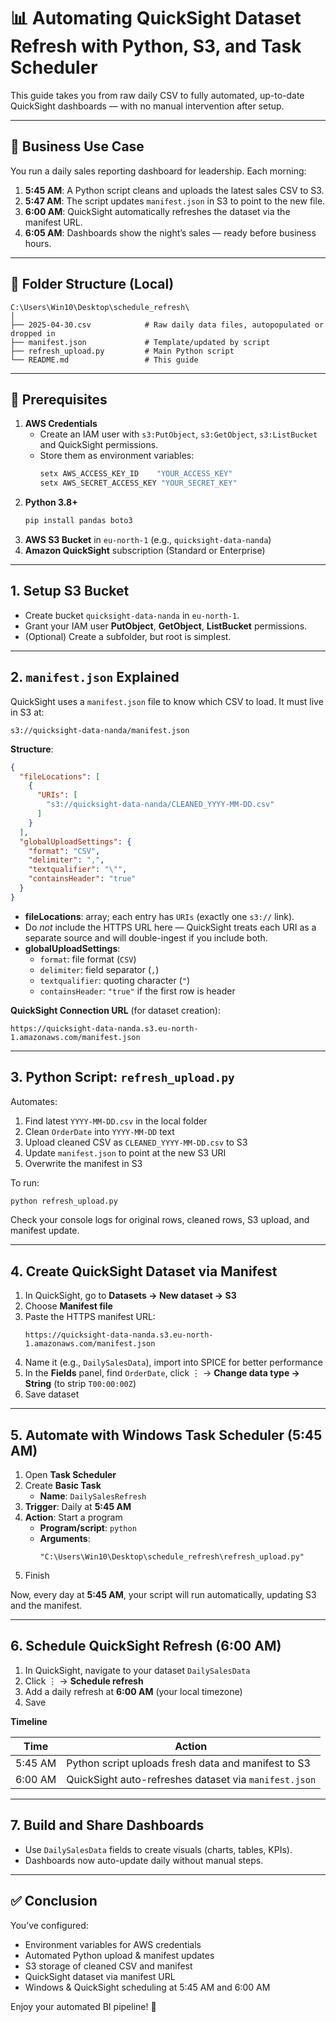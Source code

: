 # 📊 Automating QuickSight Dataset Refresh with Python, S3, and Task Scheduler

This guide takes you from raw daily CSV to fully automated, up-to-date QuickSight dashboards — with no manual intervention after setup.

---

## 🎯 Business Use Case

You run a daily sales reporting dashboard for leadership. Each morning:

1. **5:45 AM**: A Python script cleans and uploads the latest sales CSV to S3.  
2. **5:47 AM**: The script updates `manifest.json` in S3 to point to the new file.  
3. **6:00 AM**: QuickSight automatically refreshes the dataset via the manifest URL.  
4. **6:05 AM**: Dashboards show the night’s sales — ready before business hours.

---

## 📂 Folder Structure (Local)

```text
C:\Users\Win10\Desktop\schedule_refresh\
│
├── 2025-04-30.csv            # Raw daily data files, autopopulated or dropped in
├── manifest.json             # Template/updated by script
├── refresh_upload.py         # Main Python script
└── README.md                 # This guide
```

---

## 🔑 Prerequisites

1. **AWS Credentials**  
   - Create an IAM user with `s3:PutObject`, `s3:GetObject`, `s3:ListBucket` and QuickSight permissions.  
   - Store them as environment variables:
     ```bash
     setx AWS_ACCESS_KEY_ID    "YOUR_ACCESS_KEY"
     setx AWS_SECRET_ACCESS_KEY "YOUR_SECRET_KEY"
     ```
2. **Python 3.8+**  
   ```bash
   pip install pandas boto3
   ```
3. **AWS S3 Bucket** in `eu-north-1` (e.g., `quicksight-data-nanda`)  
4. **Amazon QuickSight** subscription (Standard or Enterprise)

---

## 1. Setup S3 Bucket

- Create bucket `quicksight-data-nanda` in `eu-north-1`.  
- Grant your IAM user **PutObject**, **GetObject**, **ListBucket** permissions.  
- (Optional) Create a subfolder, but root is simplest.

---

## 2. `manifest.json` Explained

QuickSight uses a `manifest.json` file to know which CSV to load. It must live in S3 at:

```text
s3://quicksight-data-nanda/manifest.json
```

**Structure**:

```json
{
  "fileLocations": [
    {
      "URIs": [
        "s3://quicksight-data-nanda/CLEANED_YYYY-MM-DD.csv"
      ]
    }
  ],
  "globalUploadSettings": {
    "format": "CSV",
    "delimiter": ",",
    "textqualifier": "\"",
    "containsHeader": "true"
  }
}
```

- **fileLocations**: array; each entry has `URIs` (exactly one `s3://` link).  
- Do *not* include the HTTPS URL here — QuickSight treats each URI as a separate source and will double-ingest if you include both.  
- **globalUploadSettings**:  
  - `format`: file format (`CSV`)  
  - `delimiter`: field separator (`,`)  
  - `textqualifier`: quoting character (`"`)  
  - `containsHeader`: `"true"` if the first row is header  

**QuickSight Connection URL** (for dataset creation):

```text
https://quicksight-data-nanda.s3.eu-north-1.amazonaws.com/manifest.json
```

---

## 3. Python Script: `refresh_upload.py`

Automates:

1. Find latest `YYYY-MM-DD.csv` in the local folder  
2. Clean `OrderDate` into `YYYY-MM-DD` text  
3. Upload cleaned CSV as `CLEANED_YYYY-MM-DD.csv` to S3  
4. Update `manifest.json` to point at the new S3 URI  
5. Overwrite the manifest in S3  

To run:

```bash
python refresh_upload.py
```

Check your console logs for original rows, cleaned rows, S3 upload, and manifest update.

---

## 4. Create QuickSight Dataset via Manifest

1. In QuickSight, go to **Datasets → New dataset → S3**  
2. Choose **Manifest file**  
3. Paste the HTTPS manifest URL:
   ```
   https://quicksight-data-nanda.s3.eu-north-1.amazonaws.com/manifest.json
   ```
4. Name it (e.g., `DailySalesData`), import into SPICE for better performance  
5. In the **Fields** panel, find `OrderDate`, click ⋮ → **Change data type → String** (to strip `T00:00:00Z`)  
6. Save dataset

---

## 5. Automate with Windows Task Scheduler (5:45 AM)

1. Open **Task Scheduler**  
2. Create **Basic Task**  
   - **Name**: `DailySalesRefresh`  
3. **Trigger**: Daily at **5:45 AM**  
4. **Action**: Start a program  
   - **Program/script**: `python`  
   - **Arguments**:  
     ```
     "C:\Users\Win10\Desktop\schedule_refresh\refresh_upload.py"
     ```
5. Finish  

Now, every day at **5:45 AM**, your script will run automatically, updating S3 and the manifest.

---

## 6. Schedule QuickSight Refresh (6:00 AM)

1. In QuickSight, navigate to your dataset `DailySalesData`  
2. Click ⋮ → **Schedule refresh**  
3. Add a daily refresh at **6:00 AM** (your local timezone)  
4. Save  

**Timeline**

| Time    | Action                                                       |
| ------- | ------------------------------------------------------------ |
| 5:45 AM | Python script uploads fresh data and manifest to S3         |
| 6:00 AM | QuickSight auto-refreshes dataset via `manifest.json`       |

---

## 7. Build and Share Dashboards

- Use `DailySalesData` fields to create visuals (charts, tables, KPIs).  
- Dashboards now auto-update daily without manual steps.

---

## ✅ Conclusion

You’ve configured:

- Environment variables for AWS credentials  
- Automated Python upload & manifest updates  
- S3 storage of cleaned CSV and manifest  
- QuickSight dataset via manifest URL  
- Windows & QuickSight scheduling at 5:45 AM and 6:00 AM  

Enjoy your automated BI pipeline! 🎉
